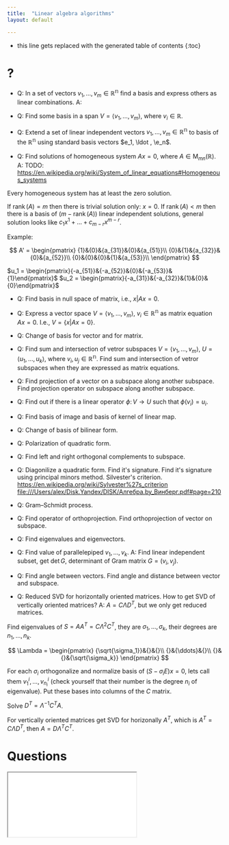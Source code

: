 ```yaml
---
title:  "Linear algebra algorithms"
layout: default

---
```


* this line gets replaced with the generated table of contents
{:toc}

# ?

- Q: In a set of vectors $v_1, \ldots, v_m \in \mathbb{R^n}$ find a basis and express others as linear combinations.
A: 

- Q: Find some basis in a span $V = \langle v_1, \ldots ,v_m \rangle$, where $v_i \in \mathbb{R}$.

- Q: Extend a set of linear independent vectors $v_1, \ldots, v_m \in \mathbb{R^n}$ to basis of the $\mathbb{R^n}$ using standard basis vectors $e_1, \ldot , \e_n$.

- Q: Find solutions of homogeneous system $Ax=0$, where $A \in \mathrm{M}_{mn}(\mathbb{R})$.
A: TODO: <https://en.wikipedia.org/wiki/System_of_linear_equations#Homogeneous_systems>

Every homogeneous system has at least the zero solution.

If $\operatorname{rank}(A) = m$ then there is trivial solution only: $x = 0$. 
If $\operatorname{rank}(A) < m$ then there is a basis of $(m - \operatorname{rank}(A))$ linear independent solutions, general solution looks like $c_1 x^1 + \ldots + c_{m-r}x^{m-r}$. 

Example:

$$
A' = 
\begin{pmatrix}
{1}&{0}&{a_{31}}&{0}&{a_{51}}\\
{0}&{1}&{a_{32}}&{0}&{a_{52}}\\
{0}&{0}&{0}&{1}&{a_{53}}\\
\end{pmatrix}
$$

$u_1 = \begin{pmatrix}{-a_{51}}&{-a_{52}}&{0}&{-a_{53}}&{1}\end{pmatrix}$
$u_2 = \begin{pmatrix}{-a_{31}}&{-a_{32}}&{1}&{0}&{0}\end{pmatrix}$

- Q: Find basis in null space of matrix, i.e., ${x \vert Ax = 0}$.

- Q: Express a vector space $V = \langle v_1, \ldots ,v_m \rangle, \  v_i \in \mathbb{R^n}$ as matrix equation $Ax = 0$. I.e., $V = \{ x \vert Ax = 0 \}$. 

- Q: Change of basis for vector and for matrix.

- Q: Find sum and intersection of vetror subspaces $V = \langle v_1,\ldots,v_m\rangle$, $U = \langle u_1,\ldots,u_k\rangle$, where $v_i, u_j\in \mathbb{R^n}$.
Find sum and intersection of vetror subspaces when they are expressed as matrix equations.

- Q: Find projection of a vector on a subspace along another subspace.
Find projection operator on subspace along another subspace.

- Q: Find out if there is a linear operator $\phi\colon V\to U$ such that $\phi(v_i) = u_i$.

- Q: Find basis of image and basis of kernel of linear map.

- Q: Change of basis of bilinear form.

- Q: Polarization of quadratic form.

- Q: Find left and right orthogonal complements to subspace.

- Q: Diagonilize a quadratic form. Find it's signature. Find it's signature using principal minors method. Silvester's criterion.
<https://en.wikipedia.org/wiki/Sylvester%27s_criterion>
<file:///Users/alex/Disk.Yandex/DISK/Алгебра.by_Винберг.pdf#page=210>

- Q: Gram–Schmidt process.

- Q: Find operator of orthoprojection. Find orthoprojection of vector on subspace.

- Q: Find eigenvalues and eigenvectors.

- Q: Find value of parallelepiped $v_1, \ldots, v_k$.
A: Find linear independent subset, get $\det G$, determinant of Gram matrix $G = (v_i, v_j)$.

- Q: Find angle between vectors. Find angle and distance between vector and subspace.

- Q: Reduced SVD for horizontally oriented matrices. How to get SVD of vertically oriented matrices?
A:
$A = C \Lambda D^T$, but we only get reduced matrices.

Find eigenvalues of $S = AA^T = C \Lambda^2 C^T$, they are $\sigma_1, ..., \sigma_k$, their degrees are $n_1, \ldots, n_k$.

$$
\Lambda = 
\begin{pmatrix}
{\sqrt{\sigma_1}}&{}&{}\\
{}&{\ddots}&{}\\
{}&{}&{\sqrt{\sigma_k}}
\end{pmatrix}
$$

For each $\sigma_i$ orthogonalize and normalize basis of $(S - \sigma_i E) x = 0$, lets call them $v_1^i, \ldots, v_{n_i}^i$ (check yourself that their number is the degree $n_i$ of eigenvalue). Put these bases into columns of the $C$ matrix.

Solve $D^T = \Lambda^{-1} C^T A$.

For vertically oriented matrices get SVD for horizonally $A^T$, which is $A^T = C \Lambda D^T$, then $A = D \Lambda^T C^T$.

# Questions

<iframe class="autoresize nodisplay superlearn-iframe" src="{{ site.superlearn_url }}/ht/asdf2?deckname=math -- linear algebra -- algorithms">
    <p>Your browser does not support iframes.</p>
</iframe>
